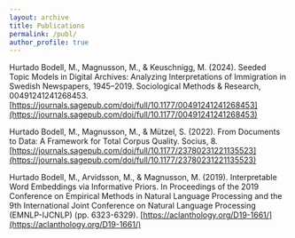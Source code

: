 ```yaml
---
layout: archive
title: Publications
permalink: /publ/
author_profile: true
---
```


Hurtado Bodell, M., Magnusson, M., & Keuschnigg, M. (2024). Seeded Topic Models in Digital Archives: Analyzing Interpretations of Immigration in Swedish Newspapers, 1945–2019. Sociological Methods & Research, 00491241241268453.[https://journals.sagepub.com/doi/full/10.1177/00491241241268453](https://journals.sagepub.com/doi/full/10.1177/00491241241268453)

Hurtado Bodell, M., Magnusson, M., & Mützel, S. (2022). From Documents to Data: A Framework for Total Corpus Quality. Socius, 8. [https://journals.sagepub.com/doi/full/10.1177/23780231221135523](https://journals.sagepub.com/doi/full/10.1177/23780231221135523)


Hurtado Bodell, M., Arvidsson, M., & Magnusson, M. (2019). Interpretable Word Embeddings via Informative Priors. In Proceedings of the 2019 Conference on Empirical Methods in Natural Language Processing and the 9th International Joint Conference on Natural Language Processing (EMNLP-IJCNLP) (pp. 6323-6329). [https://aclanthology.org/D19-1661/](https://aclanthology.org/D19-1661/)


